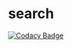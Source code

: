 # search
[![Codacy Badge](https://api.codacy.com/project/badge/Grade/760ec19110bf40fc9393b7dc7437992a)](https://app.codacy.com/gh/vapoyan/search?utm_source=github.com&utm_medium=referral&utm_content=vapoyan/search&utm_campaign=Badge_Grade_Settings)